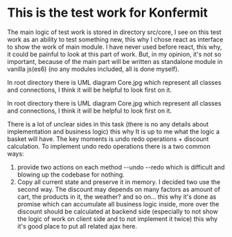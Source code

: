 # This is the test work for Konfermit

The main logic of test work is stored in directory src/core,
I see on this test work as an ability to test something new,
this why I chose react as interface to show the work of main module.
I have never used before react, this why, it could be painful to look
at this part of work. But, in my opinion, it's not so important,
because of the main part will be written as standalone module in vanilla js(es6)
(no any modules included, all is done myself).

In root directory there is UML diagram Core.jpg which represent all classes
and connections, I think it will be helpful to look first on it.

In root directory there is UML diagram Core.jpg which represent all classes
and connections, I think it will be helpful to look first on it.

There is a lot of unclear sides in this task (there is no any details about
implementation and business logic) this why It is up to me what the logic a
basket will have. The key moments is undo redo operations + discount
calculation. To implement undo redo operations there is a two common ways: 
1. provide two actions on each method --undo --redo which is difficult and blowing
up the codebase for nothing. 
2. Copy all current state and preserve it in memory.
I decided two use the second way.
The discount may depends on many factors as amount of cart, the products in it,
the weather? and so on... this why it's done as promise which can accumulate
all business logic inside, more over the discount should be calculated at
backend side (especially to not show the logic of work on client side and to not
implement it twice) this why it's good place to put all related ajax here.

